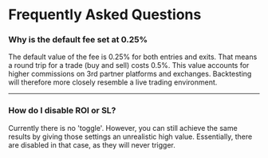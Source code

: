 # Frequently Asked Questions

### Why is the default fee set at 0.25%
The default value of the fee is 0.25% for both entries and exits. That means a round trip for a trade (buy and sell) 
costs 0.5%. This value accounts for higher commissions on 3rd partner platforms and exchanges. Backtesting will therefore 
more closely resemble a live trading environment.
***
### How do I disable ROI or SL?
Currently there is no 'toggle'. However, you can still achieve the same results by giving those settings an unrealistic high value.
Essentially, there are disabled in that case, as they will never trigger.
